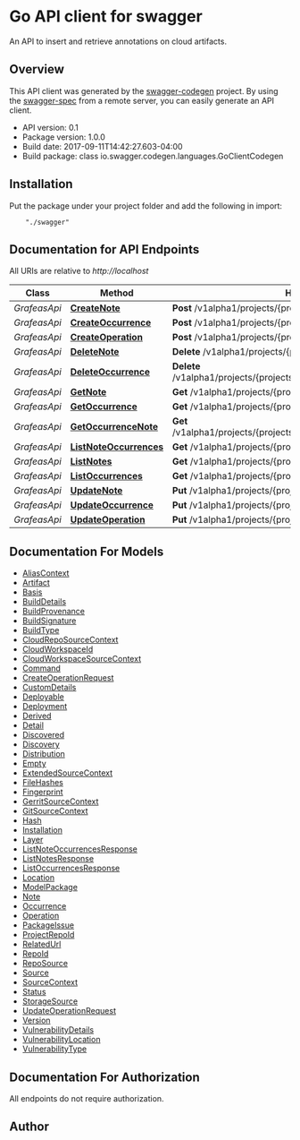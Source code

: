 # Go API client for swagger

An API to insert and retrieve annotations on cloud artifacts.

## Overview
This API client was generated by the [swagger-codegen](https://github.com/swagger-api/swagger-codegen) project.  By using the [swagger-spec](https://github.com/swagger-api/swagger-spec) from a remote server, you can easily generate an API client.

- API version: 0.1
- Package version: 1.0.0
- Build date: 2017-09-11T14:42:27.603-04:00
- Build package: class io.swagger.codegen.languages.GoClientCodegen

## Installation
Put the package under your project folder and add the following in import:
```
    "./swagger"
```

## Documentation for API Endpoints

All URIs are relative to *http://localhost*

Class | Method | HTTP request | Description
------------ | ------------- | ------------- | -------------
*GrafeasApi* | [**CreateNote**](docs/GrafeasApi.md#createnote) | **Post** /v1alpha1/projects/{projectsId}/notes | 
*GrafeasApi* | [**CreateOccurrence**](docs/GrafeasApi.md#createoccurrence) | **Post** /v1alpha1/projects/{projectsId}/occurrences | 
*GrafeasApi* | [**CreateOperation**](docs/GrafeasApi.md#createoperation) | **Post** /v1alpha1/projects/{projectsId}/operations | 
*GrafeasApi* | [**DeleteNote**](docs/GrafeasApi.md#deletenote) | **Delete** /v1alpha1/projects/{projectsId}/notes/{notesId} | 
*GrafeasApi* | [**DeleteOccurrence**](docs/GrafeasApi.md#deleteoccurrence) | **Delete** /v1alpha1/projects/{projectsId}/occurrences/{occurrencesId} | 
*GrafeasApi* | [**GetNote**](docs/GrafeasApi.md#getnote) | **Get** /v1alpha1/projects/{projectsId}/notes/{notesId} | 
*GrafeasApi* | [**GetOccurrence**](docs/GrafeasApi.md#getoccurrence) | **Get** /v1alpha1/projects/{projectsId}/occurrences/{occurrencesId} | 
*GrafeasApi* | [**GetOccurrenceNote**](docs/GrafeasApi.md#getoccurrencenote) | **Get** /v1alpha1/projects/{projectsId}/occurrences/{occurrencesId}/notes | 
*GrafeasApi* | [**ListNoteOccurrences**](docs/GrafeasApi.md#listnoteoccurrences) | **Get** /v1alpha1/projects/{projectsId}/notes/{notesId}/occurrences | 
*GrafeasApi* | [**ListNotes**](docs/GrafeasApi.md#listnotes) | **Get** /v1alpha1/projects/{projectsId}/notes | 
*GrafeasApi* | [**ListOccurrences**](docs/GrafeasApi.md#listoccurrences) | **Get** /v1alpha1/projects/{projectsId}/occurrences | 
*GrafeasApi* | [**UpdateNote**](docs/GrafeasApi.md#updatenote) | **Put** /v1alpha1/projects/{projectsId}/notes/{notesId} | 
*GrafeasApi* | [**UpdateOccurrence**](docs/GrafeasApi.md#updateoccurrence) | **Put** /v1alpha1/projects/{projectsId}/occurrences/{occurrencesId} | 
*GrafeasApi* | [**UpdateOperation**](docs/GrafeasApi.md#updateoperation) | **Put** /v1alpha1/projects/{projectsId}/operations/{operationsId} | 


## Documentation For Models

 - [AliasContext](docs/AliasContext.md)
 - [Artifact](docs/Artifact.md)
 - [Basis](docs/Basis.md)
 - [BuildDetails](docs/BuildDetails.md)
 - [BuildProvenance](docs/BuildProvenance.md)
 - [BuildSignature](docs/BuildSignature.md)
 - [BuildType](docs/BuildType.md)
 - [CloudRepoSourceContext](docs/CloudRepoSourceContext.md)
 - [CloudWorkspaceId](docs/CloudWorkspaceId.md)
 - [CloudWorkspaceSourceContext](docs/CloudWorkspaceSourceContext.md)
 - [Command](docs/Command.md)
 - [CreateOperationRequest](docs/CreateOperationRequest.md)
 - [CustomDetails](docs/CustomDetails.md)
 - [Deployable](docs/Deployable.md)
 - [Deployment](docs/Deployment.md)
 - [Derived](docs/Derived.md)
 - [Detail](docs/Detail.md)
 - [Discovered](docs/Discovered.md)
 - [Discovery](docs/Discovery.md)
 - [Distribution](docs/Distribution.md)
 - [Empty](docs/Empty.md)
 - [ExtendedSourceContext](docs/ExtendedSourceContext.md)
 - [FileHashes](docs/FileHashes.md)
 - [Fingerprint](docs/Fingerprint.md)
 - [GerritSourceContext](docs/GerritSourceContext.md)
 - [GitSourceContext](docs/GitSourceContext.md)
 - [Hash](docs/Hash.md)
 - [Installation](docs/Installation.md)
 - [Layer](docs/Layer.md)
 - [ListNoteOccurrencesResponse](docs/ListNoteOccurrencesResponse.md)
 - [ListNotesResponse](docs/ListNotesResponse.md)
 - [ListOccurrencesResponse](docs/ListOccurrencesResponse.md)
 - [Location](docs/Location.md)
 - [ModelPackage](docs/ModelPackage.md)
 - [Note](docs/Note.md)
 - [Occurrence](docs/Occurrence.md)
 - [Operation](docs/Operation.md)
 - [PackageIssue](docs/PackageIssue.md)
 - [ProjectRepoId](docs/ProjectRepoId.md)
 - [RelatedUrl](docs/RelatedUrl.md)
 - [RepoId](docs/RepoId.md)
 - [RepoSource](docs/RepoSource.md)
 - [Source](docs/Source.md)
 - [SourceContext](docs/SourceContext.md)
 - [Status](docs/Status.md)
 - [StorageSource](docs/StorageSource.md)
 - [UpdateOperationRequest](docs/UpdateOperationRequest.md)
 - [Version](docs/Version.md)
 - [VulnerabilityDetails](docs/VulnerabilityDetails.md)
 - [VulnerabilityLocation](docs/VulnerabilityLocation.md)
 - [VulnerabilityType](docs/VulnerabilityType.md)


## Documentation For Authorization

 All endpoints do not require authorization.


## Author



